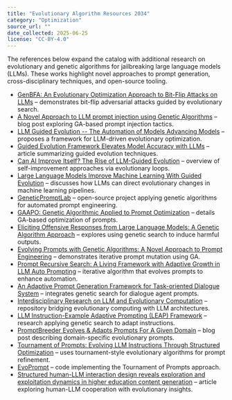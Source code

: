 ```yaml
---
title: "Evolutionary Algorithm Resources 2034"
category: "Optimization"
source_url: ""
date_collected: 2025-06-25
license: "CC-BY-4.0"
---
```

The references below expand the catalog with additional research on evolutionary and genetic algorithms for jailbreaking large language models (LLMs). These works highlight novel approaches to prompt generation, cross-disciplinary techniques, and open-source tooling.

- [GenBFA: An Evolutionary Optimization Approach to Bit-Flip Attacks on LLMs](https://paperswithcode.com/paper/attentionbreaker-adaptive-evolutionary) – demonstrates bit-flip adversarial attacks guided by evolutionary search.
- [A Novel Approach to LLM prompt injection using Genetic Algorithms](https://www.brightsec.com/blog/llm-prompt-injection/) – blog post exploring GA-based prompt injection tactics.
- [LLM Guided Evolution -- The Automation of Models Advancing Models](https://arxiv.org/abs/2403.11446) – proposes a framework for LLM-driven evolutionary optimization.
- [Guided Evolution Framework Elevates Model Accuracy with LLMs](https://hub.athina.ai/research-papers/llm-guided-evolution-the-automation-of-models-advancing-models/) – article summarizing guided evolution techniques.
- [Can AI Improve Itself? The Rise of LLM-Guided Evolution](https://gregorymikuro.com/posts/llm-guided-evolution/) – overview of self-improvement approaches via evolutionary loops.
- [Large Language Models Improve Machine Learning With Guided Evolution](https://quantumzeitgeist.com/large-language-models-improve-machine-learning-with-guided-evolution/) – discusses how LLMs can direct evolutionary changes in machine learning pipelines.
- [GeneticPromptLab](https://github.com/AmanPriyanshu/GeneticPromptLab) – open-source project applying genetic algorithms for automated prompt engineering.
- [GAAPO: Genetic Algorithmic Applied to Prompt Optimization](https://arxiv.org/html/2504.07157v1) – details GA-based optimization of prompts.
- [Eliciting Offensive Responses from Large Language Models: A Genetic Algorithm Approach](https://link.springer.com/content/pdf/10.1007/978-981-97-5588-2_38) – explores using genetic search to induce harmful outputs.
- [Evolving Prompts with Genetic Algorithms: A Novel Approach to Prompt Engineering](https://medium.com/@eugenesh4work/evolving-prompts-with-genetic-algorithms-a-novel-approach-to-prompt-engineering-a2e1e0f53b9a) – demonstrates iterative prompt mutation using GA.
- [Prompt Recursive Search: A Living Framework with Adaptive Growth in LLM Auto Prompting](https://arxiv.org/pdf/2408.01423) – iterative algorithm that evolves prompts to enhance automation.
- [An Adaptive Prompt Generation Framework for Task-oriented Dialogue System](https://aclanthology.org/2023.findings-emnlp.76/) – integrates genetic search for dialogue agent prompts.
- [Interdisciplinary Research on LLM and Evolutionary Computation](https://github.com/wuxingyu-ai/LLM4EC) – repository bridging evolutionary computing with LLM architectures.
- [LLM Instruction-Example Adaptive Prompting (LEAP) Framework](https://pmc.ncbi.nlm.nih.gov/articles/PMC10760264/) – research applying genetic search to adapt instructions.
- [PromptBreeder Evolves & Adapts Prompts For A Given Domain](https://cobusgreyling.medium.com/promptbreeder-evolves-adapts-prompts-for-a-given-domain-7d7bf75b5555) – blog post describing domain-specific evolutionary prompts.
- [Tournament of Prompts: Evolving LLM Instructions Through Structured Optimization](https://arxiv.org/pdf/2506.00178) – uses tournament-style evolutionary algorithms for prompt refinement.
- [EvoPrompt](https://github.com/beeevita/EvoPrompt) – code implementing the Tournament of Prompts approach.
- [Structured human-LLM interaction design reveals exploration and exploitation dynamics in higher education content generation](https://www.nature.com/articles/s41539-025-00332-3) – article exploring human-LLM cooperation with evolutionary insights.
